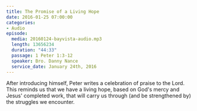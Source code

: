 ```yaml
---
title: The Promise of a Living Hope
date: 2016-01-25 07:00:00
categories:
- Audio
episode:
  media: 20160124-bayvista-audio.mp3
  length: 13656234
  duration: "44:33"
  passage: 1 Peter 1:3-12
  speaker: Bro. Danny Nance
  service_date: January 24th, 2016
---
```

After introducing himself, Peter writes a celebration of praise to the Lord. This reminds us that we have a living hope, based on God's mercy and Jesus' completed work, that will carry us through (and be strengthened by) the struggles we encounter.